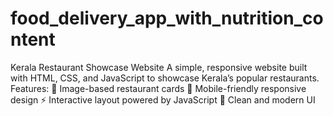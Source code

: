 # food_delivery_app_with_nutrition_content
Kerala Restaurant Showcase Website  A simple, responsive website built with HTML, CSS, and JavaScript to showcase Kerala’s popular restaurants. Features:  📸 Image-based restaurant cards  📱 Mobile-friendly responsive design  ⚡ Interactive layout powered by JavaScript  🎨 Clean and modern UI

